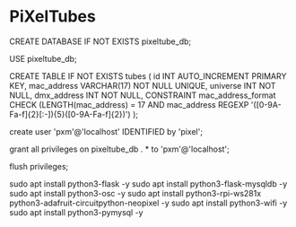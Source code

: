 # PiXelTubes

CREATE DATABASE IF NOT EXISTS pixeltube_db;

USE pixeltube_db;

CREATE TABLE IF NOT EXISTS tubes (
    id INT AUTO_INCREMENT PRIMARY KEY,
    mac_address VARCHAR(17) NOT NULL UNIQUE,
    universe INT NOT NULL,
    dmx_address INT NOT NULL,
    CONSTRAINT mac_address_format CHECK (LENGTH(mac_address) = 17 AND mac_address REGEXP '([0-9A-Fa-f]{2}[:-]){5}([0-9A-Fa-f]{2})')
);

create user 'pxm'@'localhost' IDENTIFIED by 'pixel';

grant all privileges on pixeltube_db . * to 'pxm'@'localhost';

flush privileges;

sudo apt install python3-flask -y
sudo apt install python3-flask-mysqldb -y
sudo apt install python3-osc -y
sudo apt install python3-rpi-ws281x python3-adafruit-circuitpython-neopixel -y
sudo apt install python3-wifi -y
sudo apt install python3-pymysql -y